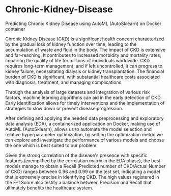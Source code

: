 # Chronic-Kidney-Disease
Predicting Chronic Kidney Disease using AutoML (AutoSklearn) on Docker container

Chronic Kidney Disease (CKD) is a significant health concern characterized by the gradual loss of kidney function over time, leading to the accumulation of waste and fluid in the body. The impact of CKD is extensive and far-reaching. It contributes to increased morbidity and mortality rates, impairing the quality of life for millions of individuals worldwide. CKD requires long-term management, and if left uncontrolled, it can progress to kidney failure, necessitating dialysis or kidney transplantation. The financial burden of CKD is significant, with substantial healthcare costs associated with diagnosis, treatment, and managing complications.

Through the analysis of large datasets and integration of various risk factors, machine learning algorithms can aid in the early detection of CKD. Early identification allows for timely interventions and the implementation of strategies to slow down or prevent disease progression. 

After defining and applying the needed data preprocessing and exploratory data analysis (EDA), a containerized application on Docker, making use of AutoML (AutoSklearn), allows us to automate the model selection and relative hyperparameter optimization, by setting the optimization metric we can explore and investigate the performance of various models and choose the one which is best suited to our problem.

Given the strong correlation of the disease's presence with specific features (exemplified by the correlation matrix in the EDA phase), the best models manage to obtain a Recall (Predicted number of CKD/Actual Number of CKD) ranges between 0.96 and 0.99 on the test set, indicating a model that is extremely precise in identifying CKD. The high values registered in the F-1 Score also testify a balance between Precision and Recall that ultimately benefits the healthcare system.
